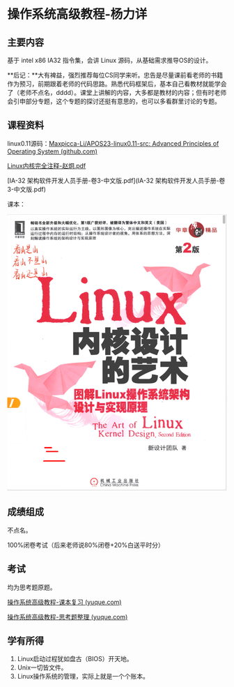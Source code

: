 # 操作系统高级教程-杨力详

## 主要内容

基于 intel x86 IA32 指令集，会讲 Linux 源码，从基础需求推导OS的设计。

**后记：**大有裨益，强烈推荐每位CS同学来听。忠告是尽量课前看老师的书籍作为预习，前期跟着老师的代码思路。熟悉代码框架后，基本自己看教材就能学会了（老师不点名，dddd）。课堂上讲解的内容，大多都是教材的内容；但有时老师会引申部分专题，这个专题的探讨还挺有意思的，也可以多看群里讨论的专题。

## 课程资料

linux0.11源码：[Maxpicca-Li/APOS23-linux0.11-src: Advanced Principles of Operating System (github.com)](https://github.com/Maxpicca-Li/APOS23-linux0.11-src)

 [Linux内核完全注释-赵炯.pdf](Linux内核完全注释-赵炯.pdf) 

 [IA-32 架构软件开发人员手册-卷3-中文版.pdf](IA-32 架构软件开发人员手册-卷3-中文版.pdf) 

课本：

![image-20240201173759057](README.assets/image-20240201173759057.png)

## 成绩组成

不点名。

100%闭卷考试（后来老师说80%闭卷+20%白送平时分）



## 考试

均为思考题原题。

[操作系统高级教程-课本复习 (yuque.com)](https://www.yuque.com/maxpicca/ucas-courses/anozg2wyiz7o5rgg)

[操作系统高级教程-思考题整理 (yuque.com)](https://www.yuque.com/maxpicca/ucas-courses/gq2wqockcb7mi0k8)



## 学有所得

1. Linux启动过程犹如盘古（BIOS）开天地。
2. Unix一切皆文件。
3. Linux操作系统的管理，实际上就是一个个账本。